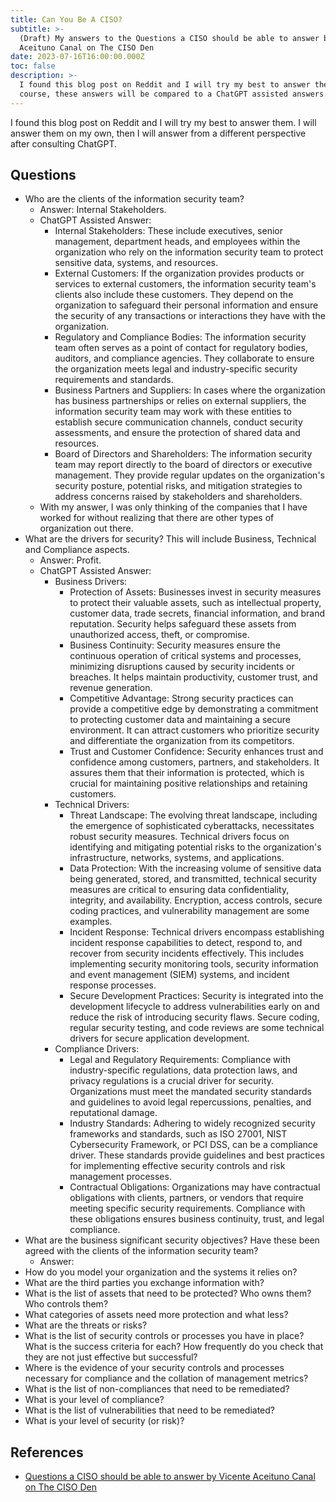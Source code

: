 ```yaml
---
title: Can You Be A CISO?
subtitle: >-
  (Draft) My answers to the Questions a CISO should be able to answer by Vicente
  Aceituno Canal on The CISO Den
date: 2023-07-16T16:00:00.000Z
toc: false
description: >-
  I found this blog post on Reddit and I will try my best to answer them. Of
  course, these answers will be compared to a ChatGPT assisted answers.
---
```


I found this blog post on Reddit and I will try my best to answer them. I will answer them on my own, then I will answer from a different perspective after consulting ChatGPT.

## Questions

* Who are the clients of the information security team?
  * Answer: Internal Stakeholders.
  * ChatGPT Assisted Answer: 
    * Internal Stakeholders: These include executives, senior management, department heads, and employees within the organization who rely on the information security team to protect sensitive data, systems, and resources.
    * External Customers: If the organization provides products or services to external customers, the information security team's clients also include these customers. They depend on the organization to safeguard their personal information and ensure the security of any transactions or interactions they have with the organization.
    * Regulatory and Compliance Bodies: The information security team often serves as a point of contact for regulatory bodies, auditors, and compliance agencies. They collaborate to ensure the organization meets legal and industry-specific security requirements and standards.
    * Business Partners and Suppliers: In cases where the organization has business partnerships or relies on external suppliers, the information security team may work with these entities to establish secure communication channels, conduct security assessments, and ensure the protection of shared data and resources.
    * Board of Directors and Shareholders: The information security team may report directly to the board of directors or executive management. They provide regular updates on the organization's security posture, potential risks, and mitigation strategies to address concerns raised by stakeholders and shareholders.
  * With my answer, I was only thinking of the companies that I have worked for without realizing that there are other types of organization out there.
* What are the drivers for security? This will include Business, Technical and Compliance aspects.
  * Answer: Profit.
  * ChatGPT Assisted Answer:
    * Business Drivers:
      * Protection of Assets: Businesses invest in security measures to protect their valuable assets, such as intellectual property, customer data, trade secrets, financial information, and brand reputation. Security helps safeguard these assets from unauthorized access, theft, or compromise.
      * Business Continuity: Security measures ensure the continuous operation of critical systems and processes, minimizing disruptions caused by security incidents or breaches. It helps maintain productivity, customer trust, and revenue generation.
      * Competitive Advantage: Strong security practices can provide a competitive edge by demonstrating a commitment to protecting customer data and maintaining a secure environment. It can attract customers who prioritize security and differentiate the organization from its competitors.
      * Trust and Customer Confidence: Security enhances trust and confidence among customers, partners, and stakeholders. It assures them that their information is protected, which is crucial for maintaining positive relationships and retaining customers.
    * Technical Drivers:
      * Threat Landscape: The evolving threat landscape, including the emergence of sophisticated cyberattacks, necessitates robust security measures. Technical drivers focus on identifying and mitigating potential risks to the organization's infrastructure, networks, systems, and applications.
      * Data Protection: With the increasing volume of sensitive data being generated, stored, and transmitted, technical security measures are critical to ensuring data confidentiality, integrity, and availability. Encryption, access controls, secure coding practices, and vulnerability management are some examples.
      * Incident Response: Technical drivers encompass establishing incident response capabilities to detect, respond to, and recover from security incidents effectively. This includes implementing security monitoring tools, security information and event management (SIEM) systems, and incident response processes.
      * Secure Development Practices: Security is integrated into the development lifecycle to address vulnerabilities early on and reduce the risk of introducing security flaws. Secure coding, regular security testing, and code reviews are some technical drivers for secure application development.
    * Compliance Drivers:
      * Legal and Regulatory Requirements: Compliance with industry-specific regulations, data protection laws, and privacy regulations is a crucial driver for security. Organizations must meet the mandated security standards and guidelines to avoid legal repercussions, penalties, and reputational damage.
      * Industry Standards: Adhering to widely recognized security frameworks and standards, such as ISO 27001, NIST Cybersecurity Framework, or PCI DSS, can be a compliance driver. These standards provide guidelines and best practices for implementing effective security controls and risk management processes.
      * Contractual Obligations: Organizations may have contractual obligations with clients, partners, or vendors that require meeting specific security requirements. Compliance with these obligations ensures business continuity, trust, and legal compliance.
* What are the business significant security objectives? Have these been agreed with the clients of the information security team?
  * Answer:
* How do you model your organization and the systems it relies on?
* What are the third parties you exchange information with?
* What is the list of assets that need to be protected? Who owns them? Who controls them?
* What categories of assets need more protection and what less?
* What are the threats or risks?
* What
  is the list of security controls or processes you have in place? What
  is the success criteria for each? How frequently do you check that they
  are not just effective but successful?
* Where is the evidence of your security controls and processes necessary for compliance and the collation of management metrics?
* What is the list of non-compliances that need to be remediated?
* What is your level of compliance?
* What is the list of vulnerabilities that need to be remediated?
* What is your level of security (or risk)?

## References

* [Questions a CISO should be able to answer by Vicente Aceituno Canal on The CISO Den](https://medium.com/the-ciso-den/questions-a-ciso-should-be-able-to-answer-87cdc681f746)
